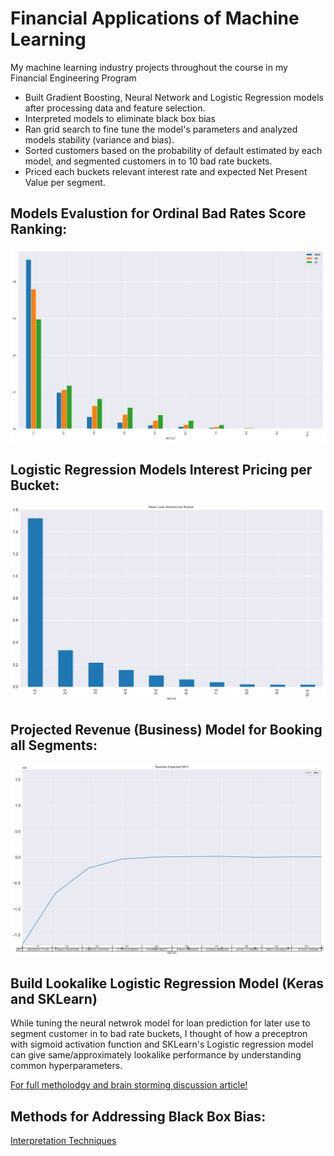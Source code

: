 # Financial Applications of Machine Learning
My machine learning industry projects throughout the course in my Financial Engineering Program

- Built Gradient Boosting, Neural Network and Logistic Regression models after processing data and feature selection.
- Interpreted models to eliminate black box bias
- Ran grid search to fine tune the model's parameters and analyzed models stability (variance and bias).
- Sorted customers based on the probability of default estimated by each model, and segmented customers in to 10 bad rate buckets.
- Priced each buckets relevant interest rate and expected Net Present Value per segment.

## Models Evalustion for Ordinal Bad Rates Score Ranking:
![](images/Model_bad_rates_scoring.png)

## Logistic Regression Models Interest Pricing per Bucket:
![](images/LR_interest_rate_scoring.png)

## Projected Revenue (Business) Model for Booking all Segments:
![](images/Revenue_model.png)

## Build Lookalike Logistic Regression Model (Keras and SKLearn)

While tuning the neural netwrok model for loan prediction for later use to segment customer in to bad rate buckets,
I thought of how a preceptron with sigmoid activation function and SKLearn's Logistic regression model can give
same/approximately lookalike performance by understanding common hyperparameters.

[For full metholodgy and brain storming discussion article!](https://medium.com/analytics-vidhya/build-lookalike-logistic-regression-model-with-sklearn-and-keras-2b03c540cdd5?source=friends_link&sk=3b0c501342c93d02481fa0162eec265e "Press for the Medium Featured Article")

## Methods for Addressing Black Box Bias:
[Interpretation Techniques](https://medium.com/analytics-vidhya/methods-to-interpreting-credit-model-predictions-8dbfb10db3d5?source=friends_link&sk=c84e0ad6c6b80ea140fe59bcdf857fe0)


